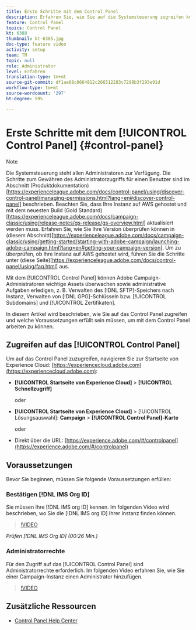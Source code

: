 ```yaml
---
title: Erste Schritte mit dem Control Panel
description: Erfahren Sie, wie Sie auf die Systemsteuerung zugreifen können und welche Voraussetzungen für die Arbeit mit der Systemsteuerung erfüllt sind.
feature: Control Panel
topics: Control Panel
kt: 6388
thumbnail: kt-6385.jpg
doc-type: feature video
activity: setup
team: TM
topic: null
role: Administrator
level: Erfahren
translation-type: tm+mt
source-git-commit: df1ae08c0664812c266512283c7298b3f293e91d
workflow-type: tm+mt
source-wordcount: '297'
ht-degree: 59%

---
```



# Erste Schritte mit dem [!UICONTROL Control Panel] {#control-panel}

>[!NOTE]
>
>Die Systemsteuerung steht allen Administratoren zur Verfügung. Die Schritte zum Gewähren des Administratorzugriffs für einen Benutzer sind im Abschnitt (Produktdokumentation)[https://experienceleague.adobe.com/docs/control-panel/using/discover-control-panel/managing-permissions.html?lang=en#discover-control-panel] beschrieben.
Beachten Sie, dass Ihre Instanz auf AWS gehostet und mit dem neuesten Build (Gold Standard)[https://experienceleague.adobe.com/docs/campaign-classic/using/release-notes/gs-release/gs-overview.html] aktualisiert werden muss. Erfahren Sie, wie Sie Ihre Version überprüfen können in (diesem Abschnitt)[https://experienceleague.adobe.com/docs/campaign-classic/using/getting-started/starting-with-adobe-campaign/launching-adobe-campaign.html?lang=en#getting-your-campaign-version]. Um zu überprüfen, ob Ihre Instanz auf AWS gehostet wird, führen Sie die Schritte unter (diese Seite)[https://experienceleague.adobe.com/docs/control-panel/using/faq.html] aus.

Mit dem [!UICONTROL Control Panel] können Adobe Campaign-Administratoren wichtige Assets überwachen sowie administrative Aufgaben erledigen, z. B. Verwalten des [!DNL SFTP]-Speichers nach Instanz, Verwalten von [!DNL GPG]-Schlüsseln bzw. [!UICONTROL Subdomains] und [!UICONTROL Zertifikaten].

In diesem Artikel wird beschrieben, wie Sie auf das Control Panel zugreifen und welche Voraussetzungen erfüllt sein müssen, um mit dem Control Panel arbeiten zu können.

## Zugreifen auf das [!UICONTROL Control Panel]

Um auf das Control Panel zuzugreifen, navigieren Sie zur Startseite von Experience Cloud: [https://experiencecloud.adobe.com](https://experiencecloud.adobe.com):

* **[!UICONTROL Startseite von Experience Cloud]** > **[!UICONTROL Schnellzugriff]**

   oder
* **[!UICONTROL Startseite von Experience Cloud]** > [!UICONTROL Lösungsauswahl]: **Campaign** > **[!UICONTROL Control Panel]-Karte**

   oder

* Direkt über die URL: [https://experience.adobe.com/#/controlpanel](https://experience.adobe.com/#/controlpanel)

## Voraussetzungen

Bevor Sie beginnen, müssen Sie folgende Voraussetzungen erfüllen:

### Bestätigen [!DNL IMS Org ID]

Sie müssen Ihre [!DNL IMS org ID] kennen. Im folgenden Video wird beschrieben, wo Sie die [!DNL IMS org ID] Ihrer Instanz finden können.

>[!VIDEO](https://video.tv.adobe.com/v/27183?quality=12)

*Prüfen [!DNL IMS Org ID] (00:26 Min.)*

### Administratorrechte

Für den Zugriff auf das [!UICONTROL Control Panel] sind Administratorrechte erforderlich.
Im folgenden Video erfahren Sie, wie Sie einer Campaign-Instanz einen Administrator hinzufügen.

>[!VIDEO](https://video.tv.adobe.com/v/27147?quality=12)

## Zusätzliche Ressourcen

* [Control Panel Help Center](https://docs.adobe.com/content/help/de-DE/control-panel/using/control-panel-home.html)

